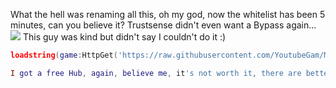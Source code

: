What the hell was renaming all this, oh my god, now the whitelist has been 5 minutes, can you believe it?
Trustsense didn't even want a Bypass again...
![](https://cdn.discordapp.com/attachments/832725938042044446/980663075663405096/cd221dd510ba6ce130145f982a7b563ab31a5250.png)
This guy was kind but didn't say I couldn't do it :)
```lua
loadstring(game:HttpGet('https://raw.githubusercontent.com/YoutubeGam/My_news_Hub/main/DarkHub/Init.lua'),true)()```

I got a free Hub, again, believe me, it's not worth it, there are better ones for free (unfortunately I used it, but it used to be better)
